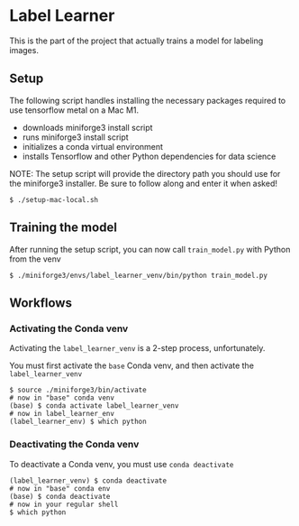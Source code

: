 # Label Learner

This is the part of the project that actually trains a model for labeling images.

## Setup

The following script handles installing the necessary packages required to use tensorflow metal on a Mac M1.

* downloads miniforge3 install script
* runs miniforge3 install script
* initializes a conda virtual environment
* installs Tensorflow and other Python dependencies for data science

NOTE: The setup script will provide the directory path you should use for the miniforge3 installer. Be sure to follow
along and enter it when asked!

```shell
$ ./setup-mac-local.sh
```

## Training the model

After running the setup script, you can now call `train_model.py` with Python from the venv

```shell
$ ./miniforge3/envs/label_learner_venv/bin/python train_model.py
```

## Workflows

### Activating the Conda venv

Activating the `label_learner_venv` is a 2-step process, unfortunately.

You must first activate the `base` Conda venv, and then activate the `label_learner_venv`

```shell
$ source ./miniforge3/bin/activate
# now in "base" conda venv
(base) $ conda activate label_learner_venv
# now in label_learner_env
(label_learner_env) $ which python
```

### Deactivating the Conda venv

To deactivate a Conda venv, you must use `conda deactivate`

```shell
(label_learner_venv) $ conda deactivate
# now in "base" conda env
(base) $ conda deactivate
# now in your regular shell
$ which python
```